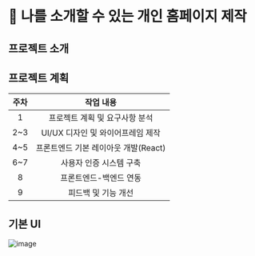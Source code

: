 # :page_with_curl: 나를 소개할 수 있는 개인 홈페이지 제작
## 프로젝트 소개

## 프로젝트 계획
|주차|작업 내용|
|:------:|:---:|
|1|프로젝트 계획 및 요구사항 분석|
|2~3|UI/UX 디자인 및 와이어프레임 제작|
|4~5|프론트엔드 기본 레이아웃 개발(React)|
|6~7|사용자 인증 시스템 구축|
|8|프론트엔드-백엔드 연동|
|9|피드백 및 기능 개선|

## 기본 UI
![image](https://github.com/user-attachments/assets/0eb48b95-9410-40fb-ba47-8aa67df9f070)
